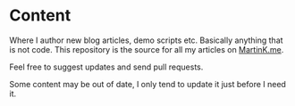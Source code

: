 # Content
Where I author new blog articles, demo scripts etc. Basically anything that is not code. This repository is the source for all my articles on [MartinK.me](https://martink.me).

Feel free to suggest updates and send pull requests.

Some content may be out of date, I only tend to update it just before I need it.
